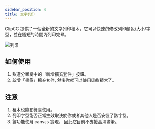 ```yaml
---
sidebar_position: 6
title: 文字列印
---
```


ClipCC 提供了一個全新的文字列印積木，它可以快速的修改列印顏色/大小/字型，並在極短的時間內列印完畢。

![列印](/img/print.png)

## 如何使用
1. 點選分類欄中的「新增擴充套件」按鈕。
2. 新增「畫筆」擴充套件, 然後你就可以使用這些積木了。

## 注意
1. 積木也能在舞臺使用。
2. 列印字型能否正常生效取決於你或者其他人是否安裝了該字型。
3. 該功能使用 canvas 實現， 因此它目前不支援高清畫筆。
